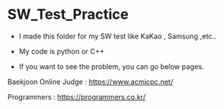 # SW_Test_Practice

* I made this folder for my SW test like KaKao , Samsung ,etc..

* My code is python or C++

* If you want to see the problem, you can go below pages.

Baekjoon Online Judge : https://www.acmicpc.net/

Programmers : https://programmers.co.kr/
